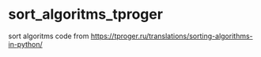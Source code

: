 # sort_algoritms_tproger
sort algoritms code from https://tproger.ru/translations/sorting-algorithms-in-python/
